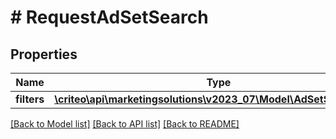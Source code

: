 # # RequestAdSetSearch

## Properties

Name | Type | Description | Notes
------------ | ------------- | ------------- | -------------
**filters** | [**\criteo\api\marketingsolutions\v2023_07\Model\AdSetSearchFilter**](AdSetSearchFilter.md) |  | [optional]

[[Back to Model list]](../../README.md#models) [[Back to API list]](../../README.md#endpoints) [[Back to README]](../../README.md)
